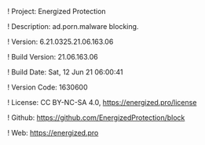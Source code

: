 ! Project: Energized Protection

! Description: ad.porn.malware blocking.

! Version: 6.21.0325.21.06.163.06

! Build Version: 21.06.163.06

! Build Date: Sat, 12 Jun 21 06:00:41

! Version Code: 1630600

! License: CC BY-NC-SA 4.0, https://energized.pro/license

! Github: https://github.com/EnergizedProtection/block

! Web: https://energized.pro

